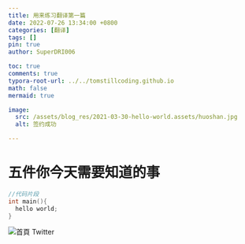 ```yaml
---
title: 用来练习翻译第一篇
date: 2022-07-26 13:34:00 +0800
categories: [翻译]
tags: []
pin: true
author: SuperDRI006

toc: true
comments: true
typora-root-url: ../../tomstillcoding.github.io
math: false
mermaid: true

image:
  src: /assets/blog_res/2021-03-30-hello-world.assets/huoshan.jpg
  alt: 签约成功

---
```


# 五件你今天需要知道的事



```c++
//代码片段
int main(){
  hello world;
}
```

![首頁  Twitter](/../SuperDRI006.github.io/_posts/pitcurepush/%E9%A6%96%E9%A0%81%20%20Twitter.png)